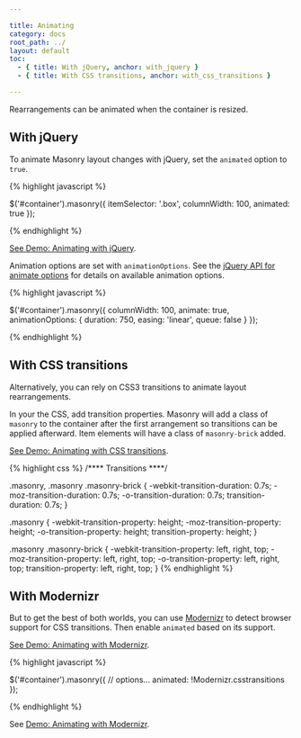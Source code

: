 ```yaml
---

title: Animating
category: docs
root_path: ../
layout: default
toc:
  - { title: With jQuery, anchor: with_jquery }
  - { title: With CSS transitions, anchor: with_css_transitions }

---
```


Rearrangements can be animated when the container is resized.

## With jQuery

To animate Masonry layout changes with jQuery, set the `animated` option to `true`.

{% highlight javascript %}

$('#container').masonry({
  itemSelector: '.box',
  columnWidth: 100,
  animated: true
});

{% endhighlight %}

[See Demo: Animating with jQuery](../demos/animating-jquery.html).

Animation options are set with `animationOptions`. See the [jQuery API for animate options](http://api.jquery.com/animate/#animate-properties-options) for details on available animation options.

{% highlight javascript %}

$('#container').masonry({
  columnWidth: 100, 
  animate: true,
  animationOptions: {
    duration: 750,
    easing: 'linear',
    queue: false
  }
});

{% endhighlight %}

## With CSS transitions

Alternatively, you can rely on CSS3 transitions to animate layout rearrangements.

In your the CSS, add transition properties. Masonry will add a class of `masonry` to the container after the first arrangement so transitions can be applied afterward. Item elements will have a class of `masonry-brick` added.

[See Demo: Animating with CSS transitions](../demos/animating-css-transitions.html).

{% highlight css %}
/**** Transitions ****/

.masonry,
.masonry .masonry-brick {
  -webkit-transition-duration: 0.7s;
     -moz-transition-duration: 0.7s;
       -o-transition-duration: 0.7s;
          transition-duration: 0.7s;
}

.masonry {
  -webkit-transition-property: height;
     -moz-transition-property: height;
       -o-transition-property: height;
          transition-property: height;
}

.masonry .masonry-brick {
  -webkit-transition-property: left, right, top;
     -moz-transition-property: left, right, top;
       -o-transition-property: left, right, top;
          transition-property: left, right, top;
}
{% endhighlight %}

## With Modernizr

But to get the best of both worlds, you can use [Modernizr](http://www.modernizr.com/) to detect browser support for CSS transitions. Then enable `animated` based on its support.

[See Demo: Animating with Modernizr](../demos/animating-modernizr.html).

{% highlight javascript %}

$('#container').masonry({
  // options...
  animated: !Modernizr.csstransitions
});

{% endhighlight %}

See [Demo: Animating with Modernizr](../demos/animating-modernizr.html).